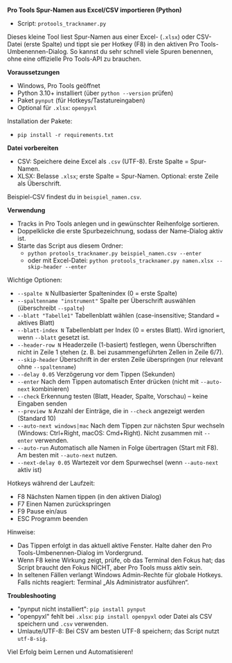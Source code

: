 **Pro Tools Spur-Namen aus Excel/CSV importieren (Python)**
- Script: `protools_tracknamer.py`

Dieses kleine Tool liest Spur-Namen aus einer Excel- (`.xlsx`) oder CSV-Datei (erste Spalte) und tippt sie per Hotkey (F8) in den aktiven Pro Tools-Umbenennen-Dialog. So kannst du sehr schnell viele Spuren benennen, ohne eine offizielle Pro Tools-API zu brauchen.

**Voraussetzungen**
- Windows, Pro Tools geöffnet
- Python 3.10+ installiert (über `python --version` prüfen)
- Paket `pynput` (für Hotkeys/Tastatureingaben)
- Optional für `.xlsx`: `openpyxl`

Installation der Pakete:
- `pip install -r requirements.txt`

**Datei vorbereiten**
- CSV: Speichere deine Excel als `.csv` (UTF-8). Erste Spalte = Spur-Namen.
- XLSX: Belasse `.xlsx`; erste Spalte = Spur-Namen. Optional: erste Zeile als Überschrift.

Beispiel-CSV findest du in `beispiel_namen.csv`.

**Verwendung**
- Tracks in Pro Tools anlegen und in gewünschter Reihenfolge sortieren.
- Doppelklicke die erste Spurbezeichnung, sodass der Name-Dialog aktiv ist.
- Starte das Script aus diesem Ordner:
  - `python protools_tracknamer.py beispiel_namen.csv --enter`
  - oder mit Excel-Datei: `python protools_tracknamer.py namen.xlsx --skip-header --enter`

Wichtige Optionen:
- `--spalte N`  Nullbasierter Spaltenindex (0 = erste Spalte)
- `--spaltenname "instrument"`  Spalte per Überschrift auswählen (überschreibt `--spalte`)
- `--blatt "Tabelle1"`  Tabellenblatt wählen (case-insensitive; Standard = aktives Blatt)
- `--blatt-index N`  Tabellenblatt per Index (0 = erstes Blatt). Wird ignoriert, wenn `--blatt` gesetzt ist.
- `--header-row N`  Headerzeile (1-basiert) festlegen, wenn Überschriften nicht in Zeile 1 stehen (z. B. bei zusammengeführten Zellen in Zeile 6/7).
- `--skip-header`  Überschrift in der ersten Zeile überspringen (nur relevant ohne `--spaltenname`)
- `--delay 0.05`  Verzögerung vor dem Tippen (Sekunden)
- `--enter`  Nach dem Tippen automatisch Enter drücken (nicht mit `--auto-next` kombinieren)
- `--check`  Erkennung testen (Blatt, Header, Spalte, Vorschau) – keine Eingaben senden
- `--preview N`  Anzahl der Einträge, die in `--check` angezeigt werden (Standard 10)
- `--auto-next windows|mac`  Nach dem Tippen zur nächsten Spur wechseln (Windows: Ctrl+Right, macOS: Cmd+Right). Nicht zusammen mit `--enter` verwenden.
- `--auto-run`  Automatisch alle Namen in Folge übertragen (Start mit F8). Am besten mit `--auto-next` nutzen.
- `--next-delay 0.05`  Wartezeit vor dem Spurwechsel (wenn `--auto-next` aktiv ist)

Hotkeys während der Laufzeit:
- F8  Nächsten Namen tippen (in den aktiven Dialog)
- F7  Einen Namen zurückspringen
- F9  Pause ein/aus
- ESC Programm beenden

Hinweise:
- Das Tippen erfolgt in das aktuell aktive Fenster. Halte daher den Pro Tools-Umbenennen-Dialog im Vordergrund.
- Wenn F8 keine Wirkung zeigt, prüfe, ob das Terminal den Fokus hat; das Script braucht den Fokus NICHT, aber Pro Tools muss aktiv sein.
- In seltenen Fällen verlangt Windows Admin-Rechte für globale Hotkeys. Falls nichts reagiert: Terminal „Als Administrator ausführen“.

**Troubleshooting**
- "pynput nicht installiert": `pip install pynput`
- "openpyxl" fehlt bei `.xlsx`: `pip install openpyxl` oder Datei als CSV speichern und `.csv` verwenden.
- Umlaute/UTF-8: Bei CSV am besten UTF-8 speichern; das Script nutzt `utf-8-sig`.

Viel Erfolg beim Lernen und Automatisieren!
